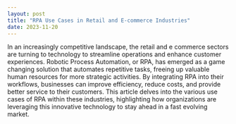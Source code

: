 ```yaml
---
layout: post
title: "RPA Use Cases in Retail and E-commerce Industries"
date: 2023-11-20
---
```


In an increasingly competitive landscape, the retail and e commerce sectors are turning to technology to streamline operations and enhance customer experiences. Robotic Process Automation, or RPA, has emerged as a game changing solution that automates repetitive tasks, freeing up valuable human resources for more strategic activities. By integrating RPA into their workflows, businesses can improve efficiency, reduce costs, and provide better service to their customers. This article delves into the various use cases of RPA within these industries, highlighting how organizations are leveraging this innovative technology to stay ahead in a fast evolving market.
